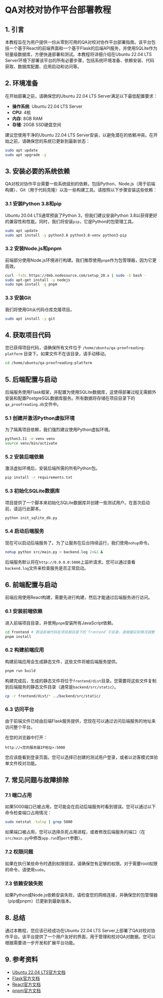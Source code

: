 # QA对校对协作平台部署教程

## 1. 引言

本教程旨在为用户提供一份从零到可用的QA对校对协作平台部署指南。该平台包括一个基于React的前端界面和一个基于Flask的后端API服务，并使用SQLite作为轻量级数据库，方便快速部署和测试。本教程将详细介绍在Ubuntu 22.04 LTS Server环境下部署该平台的所有必要步骤，包括系统环境准备、依赖安装、代码获取、数据库配置、应用启动和访问等。

## 2. 环境准备

在开始部署之前，请确保您的Ubuntu 22.04 LTS Server满足以下最低配置要求：

- **操作系统**: Ubuntu 22.04 LTS Server
- **CPU**: 4核
- **内存**: 8GB RAM
- **存储**: 20GB SSD硬盘空间

建议您使用干净的Ubuntu 22.04 LTS Server安装，以避免潜在的依赖冲突。在开始之前，请确保您的系统已更新到最新状态：

```bash
sudo apt update
sudo apt upgrade -y
```

## 3. 安装必要的系统依赖

QA对校对协作平台需要一些系统级别的依赖，包括Python、Node.js（用于前端构建）、Git（用于代码克隆）以及一些构建工具。请按照以下步骤安装这些依赖：

### 3.1 安装Python 3.8和pip

Ubuntu 20.04 LTS通常预装了Python 3，但我们建议安装Python 3.8以获得更好的兼容性和性能。同时，我们将安装`pip`，它是Python的包管理工具。

```bash
sudo apt update
sudo apt install -y python3.8 python3.8-venv python3-pip
```

### 3.2 安装Node.js和pnpm

前端部分使用Node.js环境进行构建。我们推荐使用`pnpm`作为包管理器，因为它更高效。

```bash
curl -fsSL https://deb.nodesource.com/setup_20.x | sudo -E bash -
sudo apt-get install -y nodejs
sudo npm install -g pnpm
```

### 3.3 安装Git

我们将使用Git从代码仓库克隆项目。

```bash
sudo apt install -y git
```

## 4. 获取项目代码

您已获得项目代码，请确保所有文件位于 `/home/ubuntu/qa-proofreading-platform` 目录下。如果文件不在该目录，请手动移动。

```bash
cd /home/ubuntu/qa-proofreading-platform
```

## 5. 后端配置与启动

后端服务使用Flask框架，并配置为使用SQLite数据库，这使得部署过程无需额外安装和配置PostgreSQL数据库服务。所有数据将存储在项目目录下的`qa_proofreading.db`文件中。

### 5.1 创建并激活Python虚拟环境

为了隔离项目依赖，我们强烈建议使用Python虚拟环境。

```bash
python3.11 -m venv venv
source venv/bin/activate
```

### 5.2 安装后端依赖

激活虚拟环境后，安装后端所需的所有Python包。

```bash
pip install -r requirements.txt
```

### 5.3 初始化SQLite数据库

项目提供了一个脚本来初始化SQLite数据库并创建一些测试用户。在首次启动前，请运行此脚本。

```bash
python init_sqlite_db.py
```

### 5.4 启动后端服务

现在可以启动后端服务了。为了让服务在后台持续运行，我们使用`nohup`命令。

```bash
nohup python src/main.py > backend.log 2>&1 &
```

后端服务默认将在`http://0.0.0.0:5000`上监听请求。您可以通过查看`backend.log`文件来检查服务是否正常启动。

## 6. 前端配置与启动

前端应用使用React构建，需要先进行构建，然后才能通过后端服务进行访问。

### 6.1 安装前端依赖

进入前端项目目录，并使用`pnpm`安装所有JavaScript依赖。

```bash
cd frontend # 假设前端代码在项目根目录下的`frontend`子目录，请根据实际情况调整
pnpm install
```

### 6.2 构建前端应用

构建前端应用会生成静态文件，这些文件将被后端服务提供。

```bash
pnpm run build
```

构建完成后，生成的静态文件将位于`frontend/dist`目录。您需要将这些文件复制到后端服务的静态文件目录（通常是`backend/src/static`）。

```bash
cp -r frontend/dist/* ../backend/src/static/
```

### 6.3 访问平台

由于前端文件已经由后端Flask服务提供，您现在可以通过访问后端服务的地址来访问整个平台。

在您的浏览器中打开：

```
http://<您的服务器IP地址>:5000
```

您应该能看到登录页面。您可以选择已创建的测试用户登录，或者以访客模式体验单文件校对功能。

## 7. 常见问题与故障排除

### 7.1 端口占用

如果5000端口已被占用，您可能会在启动后端服务时看到错误。您可以通过以下命令检查端口占用情况：

```bash
sudo netstat -tulnp | grep 5000
```

如果端口被占用，您可以选择杀死占用进程，或者修改后端服务的端口（在`src/main.py`中修改`app.run`的`port`参数）。

### 7.2 权限问题

如果在执行某些命令时遇到权限错误，请确保您有足够的权限。对于需要root权限的命令，请使用`sudo`。

### 7.3 依赖安装失败

如果Python或Node.js依赖安装失败，请检查您的网络连接，并确保您的包管理器（pip或pnpm）已更新到最新版本。

## 8. 总结

通过本教程，您应该已经成功在Ubuntu 22.04 LTS Server上部署了QA对校对协作平台。该平台提供了一个用户友好的界面，用于管理和校对QA对数据。您可以根据需要进一步开发和扩展平台功能。

## 9. 参考资料

- [Ubuntu 22.04 LTS官方文档](https://ubuntu.com/download/server)
- [Flask官方文档](https://flask.palletsprojects.com/)
- [React官方文档](https://react.dev/)
- [pnpm官方文档](https://pnpm.io/)


